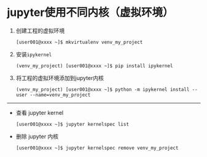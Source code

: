 # jupyter使用不同内核（虚拟环境）

1. 创建工程的虚拟环境

    ```
    [user001@xxxx ~]$ mkvirtualenv venv_my_project
    ```

2. 安装`ipykernel`

    ```
    (venv_my_project) [user001@xxxx ~]$ pip install ipykernel
    ```

3. 将工程的虚拟环境添加到jupyter内核

    ```
    (venv_my_project) [user001@xxxx ~]$ python -m ipykernel install --user --name=venv_my_project
    ```

---

- 查看 jupyter kernel

    ```
    [user001@xxxx ~]$ jupyter kernelspec list
    ```

- 删除 jupyter 内核

    ```
    [user001@xxxx ~]$ jupyter kernelspec remove venv_my_project
    ```
